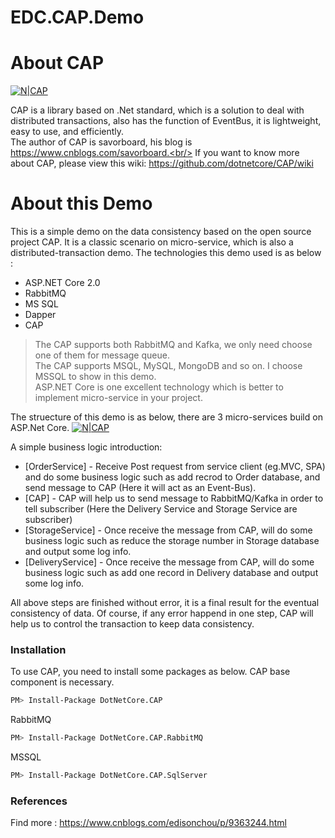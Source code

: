 # EDC.CAP.Demo

# About CAP
[![N|CAP](https://camo.githubusercontent.com/452505edb71d41f2c1bd18907275b76291621e46/687474703a2f2f696d61676573323031352e636e626c6f67732e636f6d2f626c6f672f3235303431372f3230313730372f3235303431372d32303137303730353137353832373132382d313230333239313436392e706e67)](https://github.com/dotnetcore/CAP/)

CAP is a library based on .Net standard, which is a solution to deal with distributed transactions, also has the function of EventBus, it is lightweight, easy to use, and efficiently.<br/>
The author of CAP is savorboard, his blog is https://www.cnblogs.com/savorboard.<br/>
If you want to know more about CAP, please view this wiki: https://github.com/dotnetcore/CAP/wiki

# About this Demo
This is a simple demo on the data consistency based on the open source project CAP. It is a classic scenario on micro-service, which is also a distributed-transaction demo. The technologies this demo used is as below :

  - ASP.NET Core 2.0
  - RabbitMQ
  - MS SQL
  - Dapper
  - CAP

> The CAP supports both RabbitMQ and Kafka, we only need choose one of them for message queue.<br/>
> The CAP supports MSQL, MySQL, MongoDB and so on. I choose MSSQL to show in this demo.<br/>
> ASP.NET Core is one excellent technology which is better to implement micro-service in your project.

The struecture of this demo is as below, there are 3 micro-services build on ASP.Net Core.
[![N|CAP](https://github.com/EdisonChou/EDC.CAP.Demo/blob/master/doc/CAP%20Demo.png)](http://edisonchou.cnblogs.com)

A simple business logic introduction:

* [OrderService] - Receive Post request from service client (eg.MVC, SPA) and do some business logic such as add recrod to Order database, and send message to CAP (Here it will act as an Event-Bus).
* [CAP] - CAP will help us to send message to RabbitMQ/Kafka in order to tell subscriber (Here the Delivery Service and Storage Service are subscriber)
* [StorageService] - Once receive the message from CAP, will do some business logic such as reduce the storage number in Storage database and output some log info.
* [DeliveryService] - Once receive the message from CAP, will do some business logic such as add one record in Delivery database and output some log info.

All above steps are finished without error, it is a final result for the eventual consistency of data. Of course, if any error happend in one step, CAP will help us to control the transaction to keep data consistency.

### Installation
To use CAP, you need to install some packages as below.
CAP base component is necessary.
```sh
PM> Install-Package DotNetCore.CAP
```
RabbitMQ
```sh
PM> Install-Package DotNetCore.CAP.RabbitMQ
```
MSSQL
```sh
PM> Install-Package DotNetCore.CAP.SqlServer
```

### References
Find more : https://www.cnblogs.com/edisonchou/p/9363244.html



